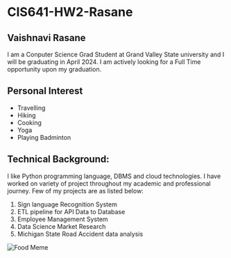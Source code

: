 # CIS641-HW2-Rasane
## **Vaishnavi Rasane**
I am a Conputer Science Grad Student at Grand Valley State university and I will be graduating in April 2024. I am actively looking for a Full Time opportunity upon my graduation.
  
## Personal Interest
* Travelling
* Hiking
* Cooking
* Yoga 
* Playing Badminton

## Technical Background: 
I like Python programming language, DBMS and cloud technologies. I have worked on variety of project throughout my academic and professional journey. Few of my projects are as listed below:
   1. Sign language Recognition System
   2. ETL pipeline for API Data to Database
   3. Employee Management System
   4. Data Science Market Research
   5. Michigan State Road Accident data analysis

![Food Meme](https://i.redd.it/u5ci1lfap6j61.png)
